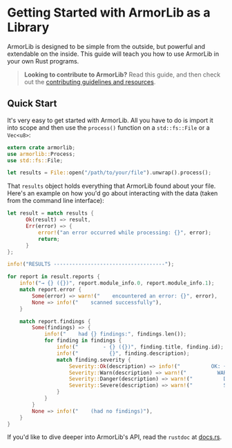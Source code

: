 # Getting Started with ArmorLib as a Library

ArmorLib is designed to be simple from the outside, but powerful and extendable on the inside. This guide will teach you how to use ArmorLib in your own Rust programs.

> **Looking to contribute to ArmorLib?** Read this guide, and then check out the [contributing guidelines and resources](/CONTRIBUTING.md).

## Quick Start

It's very easy to get started with ArmorLib. All you have to do is import it into scope and then use the `process()` function on a `std::fs::File` or a `Vec<u8>`:

```rust
extern crate armorlib;
use armorlib::Process;
use std::fs::File;

let results = File::open("/path/to/your/file").unwrap().process();
```

That `results` object holds everything that ArmorLib found about your file. Here's an example on how you'd go about interacting with the data (taken from the command line interface):

```rust
let result = match results {
      Ok(result) => result,
      Err(error) => {
          error!("an error occurred while processing: {}", error);
          return;
      }
};

info!("RESULTS ------------------------------------");

for report in result.reports {
    info!("→ {} ({})", report.module_info.0, report.module_info.1);
    match report.error {
        Some(error) => warn!("    encountered an error: {}", error),
        None => info!("    scanned successfully"),
    }

    match report.findings {
        Some(findings) => {
            info!("    had {} findings:", findings.len());
            for finding in findings {
                info!("        - {} ({})", finding.title, finding.id);
                info!("          {}", finding.description);
                match finding.severity {
                    Severity::Ok(description) => info!("          OK: {}", description),
                    Severity::Warn(description) => warn!("          WARNING: {}", description),
                    Severity::Danger(description) => warn!("          DANGER: {}", description),
                    Severity::Severe(description) => warn!("          SEVERE: {}", description),
                }
            }
        }
        None => info!("    (had no findings)"),
    }
}
```

If you'd like to dive deeper into ArmorLib's API, read the `rustdoc` at [docs.rs](https://docs.rs/armorlib/).
